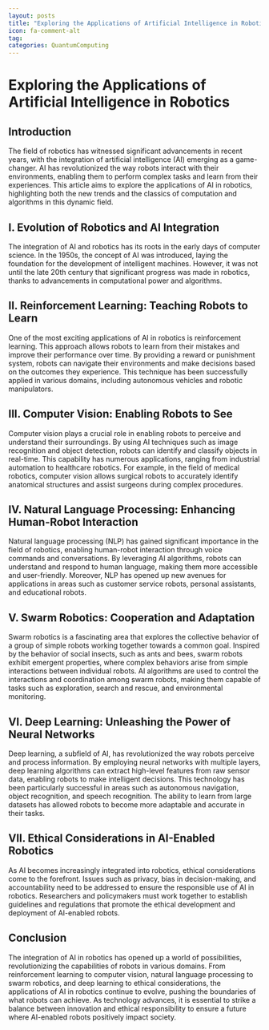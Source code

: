 ```yaml
---
layout: posts
title: "Exploring the Applications of Artificial Intelligence in Robotics"
icon: fa-comment-alt
tag:      
categories: QuantumComputing
---
```



# Exploring the Applications of Artificial Intelligence in Robotics

## Introduction

The field of robotics has witnessed significant advancements in recent years, with the integration of artificial intelligence (AI) emerging as a game-changer. AI has revolutionized the way robots interact with their environments, enabling them to perform complex tasks and learn from their experiences. This article aims to explore the applications of AI in robotics, highlighting both the new trends and the classics of computation and algorithms in this dynamic field.

## I. Evolution of Robotics and AI Integration

The integration of AI and robotics has its roots in the early days of computer science. In the 1950s, the concept of AI was introduced, laying the foundation for the development of intelligent machines. However, it was not until the late 20th century that significant progress was made in robotics, thanks to advancements in computational power and algorithms.

## II. Reinforcement Learning: Teaching Robots to Learn

One of the most exciting applications of AI in robotics is reinforcement learning. This approach allows robots to learn from their mistakes and improve their performance over time. By providing a reward or punishment system, robots can navigate their environments and make decisions based on the outcomes they experience. This technique has been successfully applied in various domains, including autonomous vehicles and robotic manipulators.

## III. Computer Vision: Enabling Robots to See

Computer vision plays a crucial role in enabling robots to perceive and understand their surroundings. By using AI techniques such as image recognition and object detection, robots can identify and classify objects in real-time. This capability has numerous applications, ranging from industrial automation to healthcare robotics. For example, in the field of medical robotics, computer vision allows surgical robots to accurately identify anatomical structures and assist surgeons during complex procedures.

## IV. Natural Language Processing: Enhancing Human-Robot Interaction

Natural language processing (NLP) has gained significant importance in the field of robotics, enabling human-robot interaction through voice commands and conversations. By leveraging AI algorithms, robots can understand and respond to human language, making them more accessible and user-friendly. Moreover, NLP has opened up new avenues for applications in areas such as customer service robots, personal assistants, and educational robots.

## V. Swarm Robotics: Cooperation and Adaptation

Swarm robotics is a fascinating area that explores the collective behavior of a group of simple robots working together towards a common goal. Inspired by the behavior of social insects, such as ants and bees, swarm robots exhibit emergent properties, where complex behaviors arise from simple interactions between individual robots. AI algorithms are used to control the interactions and coordination among swarm robots, making them capable of tasks such as exploration, search and rescue, and environmental monitoring.

## VI. Deep Learning: Unleashing the Power of Neural Networks

Deep learning, a subfield of AI, has revolutionized the way robots perceive and process information. By employing neural networks with multiple layers, deep learning algorithms can extract high-level features from raw sensor data, enabling robots to make intelligent decisions. This technology has been particularly successful in areas such as autonomous navigation, object recognition, and speech recognition. The ability to learn from large datasets has allowed robots to become more adaptable and accurate in their tasks.

## VII. Ethical Considerations in AI-Enabled Robotics

As AI becomes increasingly integrated into robotics, ethical considerations come to the forefront. Issues such as privacy, bias in decision-making, and accountability need to be addressed to ensure the responsible use of AI in robotics. Researchers and policymakers must work together to establish guidelines and regulations that promote the ethical development and deployment of AI-enabled robots.

## Conclusion

The integration of AI in robotics has opened up a world of possibilities, revolutionizing the capabilities of robots in various domains. From reinforcement learning to computer vision, natural language processing to swarm robotics, and deep learning to ethical considerations, the applications of AI in robotics continue to evolve, pushing the boundaries of what robots can achieve. As technology advances, it is essential to strike a balance between innovation and ethical responsibility to ensure a future where AI-enabled robots positively impact society.